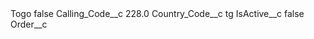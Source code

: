 <?xml version="1.0" encoding="UTF-8"?>
<CustomMetadata xmlns="http://soap.sforce.com/2006/04/metadata" xmlns:xsi="http://www.w3.org/2001/XMLSchema-instance" xmlns:xsd="http://www.w3.org/2001/XMLSchema">
    <label>Togo</label>
    <protected>false</protected>
    <values>
        <field>Calling_Code__c</field>
        <value xsi:type="xsd:double">228.0</value>
    </values>
    <values>
        <field>Country_Code__c</field>
        <value xsi:type="xsd:string">tg</value>
    </values>
    <values>
        <field>IsActive__c</field>
        <value xsi:type="xsd:boolean">false</value>
    </values>
    <values>
        <field>Order__c</field>
        <value xsi:nil="true"/>
    </values>
</CustomMetadata>
